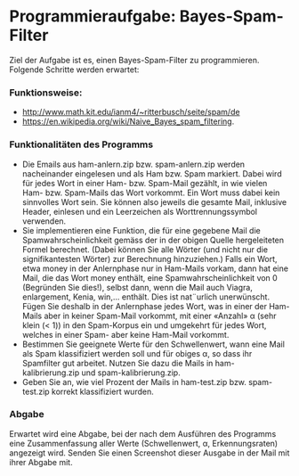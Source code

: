 # Programmieraufgabe: Bayes-Spam-Filter

Ziel der Aufgabe ist es, einen Bayes-Spam-Filter zu programmieren. Folgende Schritte werden erwartet:

### Funktionsweise:

- http://www.math.kit.edu/ianm4/~ritterbusch/seite/spam/de
- https://en.wikipedia.org/wiki/Naive_Bayes_spam_filtering.


### Funktionalitäten des Programms

- Die Emails aus ham-anlern.zip bzw. spam-anlern.zip werden nacheinander eingelesen und als Ham bzw. Spam markiert. Dabei wird für jedes Wort in einer Ham- bzw. Spam-Mail gezählt, in wie vielen Ham- bzw. Spam-Mails das Wort vorkommt. Ein Wort muss dabei kein sinnvolles Wort sein. Sie können also jeweils die gesamte Mail, inklusive Header, einlesen und ein Leerzeichen als Worttrennungssymbol verwenden. 
- Sie implementieren eine Funktion, die für eine gegebene Mail die Spamwahrscheinlichkeit gemäss der in der obigen Quelle hergeleiteten Formel berechnet. (Dabei können Sie alle Wörter (und nicht nur die signifikantesten Wörter) zur Berechnung hinzuziehen.) Falls ein Wort, etwa money in der Anlernphase nur in Ham-Mails vorkam, dann hat eine Mail, die das Wort money enthält, eine Spamwahrscheinlichkeit von 0 (Begründen Sie dies!), selbst dann, wenn die Mail auch Viagra, enlargement, Kenia, win,... enthält. Dies ist nat¨urlich unerwünscht. Fügen Sie deshalb in der Anlernphase jedes Wort, was in einer der Ham-Mails aber in keiner Spam-Mail vorkommt, mit einer «Anzahl» α (sehr klein (< 1)) in den Spam-Korpus ein und umgekehrt für jedes Wort, welches in einer Spam- aber keine Ham-Mail vorkommt.
- Bestimmen Sie geeignete Werte für den Schwellenwert, wann eine Mail als Spam klassifiziert werden soll und für obiges α, so dass ihr Spamfilter gut arbeitet. Nutzen Sie dazu die Mails in ham-kalibrierung.zip und spam-kalibrierung.zip.
- Geben Sie an, wie viel Prozent der Mails in ham-test.zip bzw. spam-test.zip korrekt klassifiziert wurden.

### Abgabe

Erwartet wird eine Abgabe, bei der nach dem Ausführen des Programms eine Zusammenfassung aller Werte (Schwellenwert, α, Erkennungsraten) angezeigt wird.
Senden Sie einen Screenshot dieser Ausgabe in der Mail mit ihrer Abgabe mit.
